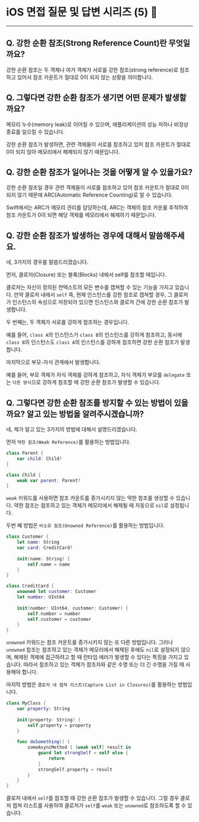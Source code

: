 # iOS 면접 질문 및 답변 시리즈 (5) 🤔

---

## Q. 강한 순환 참조(Strong Reference Count)란 무엇일까요?

강한 순환 참조는 두 객체나 여거 객체가 서로를 강한 참조(strong reference)로 참조하고 있어서 참조 카운트가 절대로 0이 되지 않는 상황을 의미합니다.

## Q. 그렇다면 강한 순환 참조가 생기면 어떤 문제가 발생할까요?

메모리 누수(memory leak)로 이어질 수 있으며, 애플리케이션의 성능 저하나 비정상 종료를 일으킬 수 있습니다.

강한 순환 참조가 발생하면, 관련 객체들이 서로를 참조하고 있어 참조 카운트가 절대로 0이 되지 않아 메모리에서 해제되지 않기 때문입니다.

## Q. 강한 순환 참조가 일어나는 것을 어떻게 알 수 있을가요?

강한 순환 참조일 경우 관련 객체들이 서로를 참조하고 있어 참조 카운트가 절대로 0이 되지 않기 때문에 ARC(Automatic Reference Counting)로 알 수 있습니다.

Swift에서는 ARC가 메모리 관리를 담당하는데, ARC는 객체의 참조 카운를 추적하여 참조 카운트가 0이 되면 해당 객체를 메모리에서 해제하기 때문입니다.

## Q. 강한 순환 참조가 발생하는 경우에 대해서 말씀해주세요.

네, 3가지의 경우를 말씀드리겠습니다.

먼저, 클로저(Closure) 또는 블록(Blocks) 내에서 self를 참조할 때입니다.

클로저는 자신이 정의된 컨텍스트의 모든 변수를 캡쳐할 수 있는 기능을 가지고 있습니다.
만약 클로저 내에서 `self` 즉, 현재 인스턴스를 강한 참조로 캡쳐할 경우, 그 클로저가 인스턴스의 속성으로
저장되어 있으면 인스턴스와 클로저 간에 강한 순환 참조가 발생합니다.

두 번째는, 두 객체가 서로를 강하게 참조하는 경우입니다.

예를 들어, `class A`의 인스턴스가 `class B`의 인스턴스를 강하게 참조하고,
동시에 `class B`의 인스턴스도 `class A`의 인스턴스를 강하게 참조하면 강한 순환 참조가 발생합니다.

마지막으로 부모-자식 관계에서 발생합니다.

예를 들어, 부모 객체가 자식 객체를 강하게 참조하고, 자식 객체가 부모를 `delegate` 또는 `다른 방식`으로 강하게 참조할 때 강한 순환 참조가 발생할 수 있습니다.

## Q. 그렇다면 강한 순환 참조를 방지할 수 있는 방법이 있을까요? 알고 있는 방법을 알려주시겠습니까?

네, 제가 알고 있는 3가지의 방법에 대해서 설명드리겠습니다.

먼저 `약한 참조(Weak Reference)`를 활용하는 방법입니다.

```swift
class Parent {
    var child: Child?
}

class Child {
    weak var parent: Parent?
}
```

`weak` 키워드를 사용하면 참조 카운트를 증가시키지 않는 약한 참조를 생성할 수 있습니다.
약한 참조는 참조하고 있는 객체가 메모리에서 해제될 때 자동으로 `nil`로 설정됩니다.

두번 째 방법은 `비소유 참조(Unowned Reference)`를 활용하는 방법입니다.

```swift
class Customer {
    let name: String
    var card: CreditCard?
    
    init(name: String) {
        self.name = name
    }
}

class CreditCard {
    unowned let customer: Customer
    let number: UInt64
    
    init(number: UInt64, customer: Customer) {
        self.number = number
        self.customer = customer
    }
}
```

`unowned` 키워드는 참조 카운트를 증가시키지 않는 또 다른 방법입니다.
그러나 `unowned` 참조는 참조하고 있는 객체가 메모리에서 해제된 후에도 `nil`로 설정되지 않으며,
해제된 객체에 접근하려고 할 때 런타임 에러가 발생할 수 있다는 특징을 가지고 있습니다.
따라서 참조하고 있는 객체가 참조자와 같은 수명 또는 더 긴 수명을 가질 때 사용해야 합니다.

마지막 방법은 `클로저 내 캡쳐 리스트(Capture List in Closures)`를 활용하는 방법입니다.

```swift
class MyClass {
    var property: String
    
    init(property: String) {
        self.property = property
    }
    
    func doSomething() {
        someAsyncMethod { [weak self] result in
            guard let strongSelf = self else {
                return
            }
            strongSelf.property = result
        }
    }
}

```

클로저 내에서 `self`를 참조할 때 강한 순환 참조가 발생할 수 있습니다.
그럴 경우 클로저 캡쳐 리스트를 사용하여 클로저가 `self`를 `weak` 또는 `unowned`로 참조하도록 할 수 있습니다.
